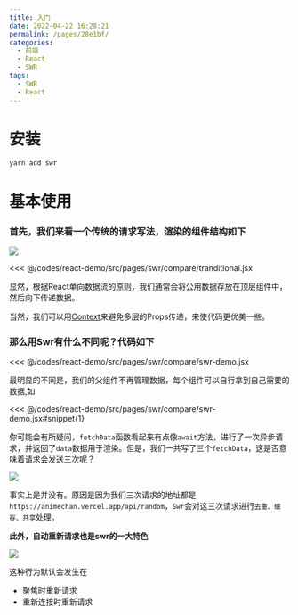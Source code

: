```yaml
---
title: 入门
date: 2022-04-22 16:28:21
permalink: /pages/28e1bf/
categories:
  - 前端
  - React
  - SWR
tags:
  - SWR
  - React
---
```


# 安装
```
yarn add swr
```

#  基本使用

### 首先，我们来看一个传统的请求写法，渲染的组件结构如下

![](https://s2.loli.net/2022/04/23/3SZnw1kzGKIjU9o.png)

<<< @/codes/react-demo/src/pages/swr/compare/tranditional.jsx  

显然，根据React单向数据流的原则，我们通常会将公用数据存放在顶层组件中，然后向下传递数据。

当然，我们可以用[Context](https://reactjs.org/docs/context.html)来避免多层的Props传递，来使代码更优美一些。


### 那么用Swr有什么不同呢？代码如下

<<< @/codes/react-demo/src/pages/swr/compare/swr-demo.jsx

最明显的不同是，我们的父组件不再管理数据，每个组件可以自行拿到自己需要的数据,如

<<< @/codes/react-demo/src/pages/swr/compare/swr-demo.jsx#snippet{1}

你可能会有所疑问，`fetchData`函数看起来有点像`await`方法，进行了一次异步请求，并返回了`data`数据用于渲染。但是，我们一共写了三个`fetchData`，这是否意味着请求会发送三次呢？

![](https://s2.loli.net/2022/04/23/VnFB8WT9skYdxp2.png)

事实上是并没有。原因是因为我们三次请求的地址都是`https://animechan.vercel.app/api/random`，`Swr`会对这三次请求进行`去重、缓存、共享`处理。

**此外，自动重新请求也是swr的一大特色**

![](https://s2.loli.net/2022/04/23/P8ksOa9wXJ2Mrtq.gif)

这种行为默认会发生在
- 聚焦时重新请求
- 重新连接时重新请求

